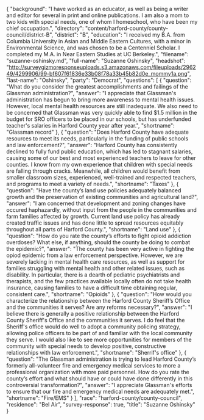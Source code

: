 {
  "background": "I have worked as an educator, as well as being a writer and editor for several in print and online publications. I am also a mom to two kids with special needs, one of whom I homeschool, who have been my chief occupation.",
  "directory": "content/harford-county/county-council/district-B",
  "district": "B",
  "education": "I received my B.A. from Columbia University in Asian and Middle Eastern Cultures,  with a minor in Environmental Science,  and was chosen to be a Centenniel Scholar.  I completed my M.A. in Near Eastern Studies at UC Berkeley.",
  "filename": "suzanne-oshinsky.md",
  "full-name": "Suzanne Oshinsky",
  "headshot": "http://surveygizmoresponseuploads.s3.amazonaws.com/fileuploads/296249/4299906/99-bf607f61836e33b08f78a33b45b82d0e_mommy1a.png",
  "last-name": "Oshinsky",
  "party": "Democrat",
  "questions": [
    {
      "question": "What do you consider the greatest accomplishments and failings of the Glassman administration?",
      "answer": "I appreciate that Glassman's administration has begun to bring more awareness to  mental health issues. However, local mental health resources are still inadequate. We also need to be concerned that Glassman was very quickly able to find $1.5 million in the budget for SRO officers to be placed in our schools, but has underfunded teacher's salaries in Harford County year after year.",
      "shortname": "Glassman record"
    },
    {
      "question": "Does Harford County have adequate resources to meet its needs, particularly in the funding of public schools and law enforcement?",
      "answer": "Harford County has consistently declined to fully fund public education, which has led to stagnant salaries, causing some of our best and most experienced teachers to leave for other counties. I know from my own experience that children with special needs are falling through cracks. Meanwhile, all children would benefit from smaller classroom sizes, experienced, well-trained and respected teachers,  and programs to meet a variety of needs.",
      "shortname": "Taxes"
    },
    {
      "question": "Have the county’s land use policies adequately balanced growth and the preservation of existing communities and agricultural land?",
      "answer": "I am concerned that development and zoning changes have occured haphazardly, without input from the people in the communities and farm families affected by growth.  Current land use policy has already created traffic issues and has done little to spread resources equitably throughout all parts of Harford County.",
      "shortname": "Land use"
    },
    {
      "question": "How do you rate the county’s efforts to fight opioid addiction overdoses? What else, if anything, should the county be doing to combat the epidemic?",
      "answer": "The county has been very active in fighting the opiod epidemic from a law enforcement perspective. However, we are severely lacking in mental health care resources, as well as support for families struggling with mental health and other related issues, such as disability. In particular, there is a dearth of  pediatric psychiatrists and therapists, and the few practices available locally often do not take health insurance, causing families to have a difficult time obtaining regular, consistent care.",
      "shortname": "Opioids"
    },
    {
      "question": "How would you characterize the relationship between the Harford County Sheriff’s Office and the communities it serves? Are any reforms necessary?",
      "answer": "I believe there is generally a positive relationship between the Harford County Sheriff's Office and the communities it serves.  I do feel that the Sheriff's office would do well to adopt a community policing strategy, allowing police officers to be part of and familiar with the local community they serve.  I would also like to see more opportunities for members of the community with special needs to develop positive, constructive relationships with law enforcement.",
      "shortname": "Sherrif's office"
    },
    {
      "question": "The Glassman administration is trying to lead Harford County’s formerly all-volunteer fire and emergency medical services to more a professional organization with more paid personnel. How do you rate the county’s effort and what should have or could have done differently in this controversial transformation?",
      "answer": "I appreciate Glassman's efforts to ensure that our fire and emergency medical needs are adequately met.",
      "shortname": "Fire/EMS"
    }
  ],
  "race": "harford-county/county-council",
  "residence": "Bel Air",
  "survey-response": true,
  "title": "Suzanne Oshinsky"
}
